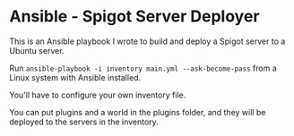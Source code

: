 # Ansible - Spigot Server Deployer
This is an Ansible playbook I wrote to build and deploy a Spigot server to a Ubuntu server.

Run `ansible-playbook -i inventory main.yml --ask-become-pass` from a Linux system with Ansible installed.

You'll have to configure your own inventory file.

You can put plugins and a world in the plugins folder, and they will be deployed to the servers in the inventory.
